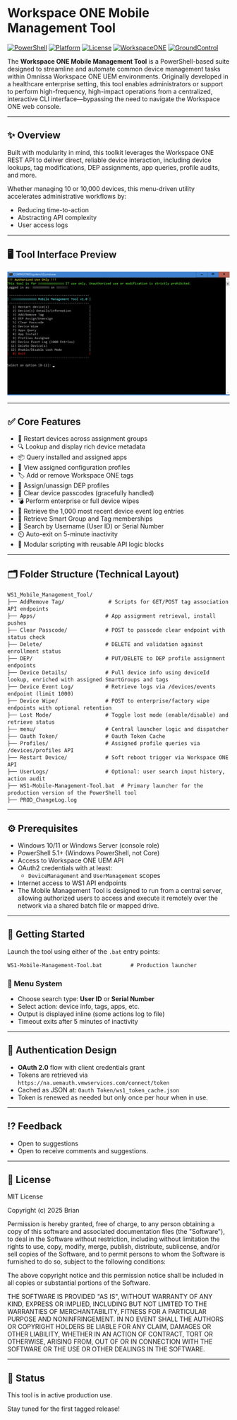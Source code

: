 # Workspace ONE Mobile Management Tool

[![PowerShell](https://img.shields.io/badge/PowerShell-5.1%2B-blue.svg)](https://docs.microsoft.com/powershell/)
[![Platform](https://img.shields.io/badge/Platform-Windows%2010%20%2F%2011-lightgrey)](https://microsoft.com)
[![License](https://img.shields.io/badge/License-MIT-green.svg)](LICENSE)
[![WorkspaceONE](https://img.shields.io/badge/WorkspaceONE-API_Integrated-blueviolet.svg)](https://developer.vmware.com/apis/ws1/)
[![GroundControl](https://img.shields.io/badge/GroundControl-Compatible-yellow.svg)](https://www.imprivata.com/groundcontrol)

The **Workspace ONE Mobile Management Tool** is a PowerShell-based suite designed to streamline and automate common device management tasks within Omnissa Workspace ONE UEM environments. Originally developed in a healthcare enterprise setting, this tool enables administrators or support to perform high-frequency, high-impact operations from a centralized, interactive CLI interface—bypassing the need to navigate the Workspace ONE web console.

---

## ✨ Overview
Built with modularity in mind, this toolkit leverages the Workspace ONE REST API to deliver direct, reliable device interaction, including device lookups, tag modifications, DEP assignments, app queries, profile audits, and more.

Whether managing 10 or 10,000 devices, this menu-driven utility accelerates administrative workflows by:
- Reducing time-to-action
- Abstracting API complexity
- User access logs

---

## 🖥️ Tool Interface Preview

![Menu Interface](https://raw.githubusercontent.com/reponomadx/WS1-Mobile-Management-Tool/main/WS1-Mobile-Management-Tool.jpg)

---

## ✅ Core Features

- 🔁 Restart devices across assignment groups
- 🔍 Lookup and display rich device metadata
- 📦 Query installed and assigned apps
- 🧩 View assigned configuration profiles
- 🏷️ Add or remove Workspace ONE tags
- 🚚 Assign/unassign DEP profiles
- 🔐 Clear device passcodes (gracefully handled)
- 💣 Perform enterprise or full device wipes
- 📑 Retrieve the 1,000 most recent device event log entries
- 👥 Retrieve Smart Group and Tag memberships
- 👤 Search by Username (User ID) or Serial Number
- ⏲️ Auto-exit on 5-minute inactivity
- 💬 Modular scripting with reusable API logic blocks

---

## 🗂 Folder Structure (Technical Layout)

```
WS1_Mobile_Management_Tool/
├── AddRemove Tag/              # Scripts for GET/POST tag association API endpoints
├── Apps/                      # App assignment retrieval, install pushes
├── Clear Passcode/            # POST to passcode clear endpoint with status check
├── Delete/                    # DELETE and validation against enrollment status
├── DEP/                       # PUT/DELETE to DEP profile assignment endpoints
├── Device Details/            # Pull device info using deviceId lookup, enriched with assigned SmartGroups and tags
├── Device Event Log/          # Retrieve logs via /devices/events endpoint (limit 1000)
├── Device Wipe/               # POST to enterprise/factory wipe endpoints with optional retention
├── Lost Mode/                 # Toggle lost mode (enable/disable) and retrieve status
├── menu/                      # Central launcher logic and dispatcher
├── Oauth Token/               # Oauth Token Cache
├── Profiles/                  # Assigned profile queries via /devices/profiles API
├── Restart Device/            # Soft reboot trigger via Workspace ONE API
├── UserLogs/                  # Optional: user search input history, action audit
├── WS1-Mobile-Management-Tool.bat	# Primary launcher for the production version of the PowerShell tool
├── PROD_ChangeLog.log
```

---

## ⚙️ Prerequisites
- Windows 10/11 or Windows Server (console role)
- PowerShell 5.1+ (Windows PowerShell, not Core)
- Access to Workspace ONE UEM API
- OAuth2 credentials with at least:
  - `DeviceManagement` and `UserManagement` scopes
- Internet access to WS1 API endpoints
- The Mobile Management Tool is designed to run from a central server, allowing authorized users to access and execute it remotely over the network via a shared batch file or mapped drive.

---

## 🚀 Getting Started

Launch the tool using either of the `.bat` entry points:
```bat
WS1-Mobile-Management-Tool.bat         # Production launcher
```

### 🧠 Menu System
- Choose search type: **User ID** or **Serial Number**
- Select action: device info, tags, apps, etc.
- Output is displayed inline (some actions log to file)
- Timeout exits after 5 minutes of inactivity

---

## 🔐 Authentication Design

- **OAuth 2.0** flow with client credentials grant
- Tokens are retrieved via `https://na.uemauth.vmwservices.com/connect/token`
- Cached as JSON at: `Oauth Token/ws1_token_cache.json`
- Token is renewed as needed but only once per hour when in use. 

---

## ⁉️ Feedback
- Open to suggestions
- Open to receive comments and suggestions. 

---

## 📝 License
MIT License

Copyright (c) 2025 Brian

Permission is hereby granted, free of charge, to any person obtaining a copy
of this software and associated documentation files (the "Software"), to deal
in the Software without restriction, including without limitation the rights
to use, copy, modify, merge, publish, distribute, sublicense, and/or sell
copies of the Software, and to permit persons to whom the Software is
furnished to do so, subject to the following conditions:

The above copyright notice and this permission notice shall be included in all
copies or substantial portions of the Software.

THE SOFTWARE IS PROVIDED "AS IS", WITHOUT WARRANTY OF ANY KIND, EXPRESS OR
IMPLIED, INCLUDING BUT NOT LIMITED TO THE WARRANTIES OF MERCHANTABILITY,
FITNESS FOR A PARTICULAR PURPOSE AND NONINFRINGEMENT. IN NO EVENT SHALL THE
AUTHORS OR COPYRIGHT HOLDERS BE LIABLE FOR ANY CLAIM, DAMAGES OR OTHER
LIABILITY, WHETHER IN AN ACTION OF CONTRACT, TORT OR OTHERWISE, ARISING FROM,
OUT OF OR IN CONNECTION WITH THE SOFTWARE OR THE USE OR OTHER DEALINGS IN THE
SOFTWARE.

---

## 📣 Status
This tool is in active production use.

Stay tuned for the first tagged release!
